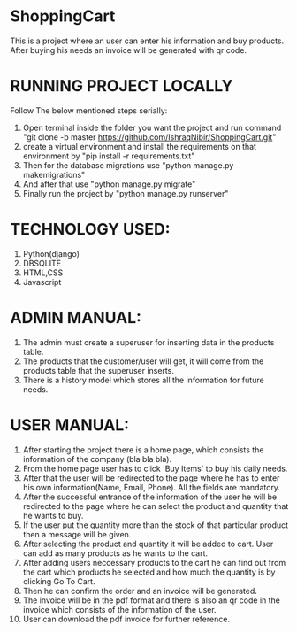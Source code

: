 # ShoppingCart

This is a project where an user can enter his information and buy products. After buying his needs an invoice will be generated with qr code.

# RUNNING PROJECT LOCALLY
Follow The below mentioned steps serially:
1. Open terminal inside the folder you want the project and run command "git clone -b master https://github.com/IshraqNibir/ShoppingCart.git"
2. create a virtual environment and install the requirements on that environment by "pip install -r requirements.txt"
3. Then for the database migrations use "python manage.py makemigrations"
4. And after that use "python manage.py migrate"
5. Finally run the project by "python manage.py runserver"

# TECHNOLOGY USED:
1. Python(django)
2. DBSQLITE
3. HTML,CSS
4. Javascript


# ADMIN MANUAL:
1. The admin must create a superuser for inserting data in the products table.
2. The products that the customer/user will get, it will come from the products table that the superuser inserts.
3. There is a history model which stores all the information for future needs.


# USER MANUAL:
1. After starting the project there is a home page, which consists the information of the company (bla bla bla).
2. From the home page user has to click 'Buy Items' to buy his daily needs.
3. After that the user will be redirected to the page where he has to enter his own information(Name, Email, Phone). All the fields are mandatory.
4. After the successful entrance of the information of the user he will be redirected to the page where he can select the product and quantity that he wants to   buy.
5. If the user put the quantity more than the stock of that particular product then a message will be given.
6. After selecting the product and quantity it will be added to cart. User can add as many products as he wants to the cart.
7. After adding users neccessary products to the cart he can find out from the cart which products he selected and how much the quantity is by clicking Go To Cart.
8. Then he can confirm the order and an invoice will be generated.
9. The invoice will be in the pdf format and there is also an qr code in the invoice which consists of the information of the user.
10. User can download the pdf invoice for further reference.

